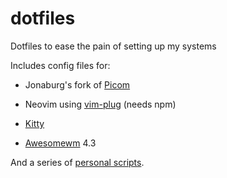 # dotfiles

Dotfiles to ease the pain of setting up my systems

Includes config files for:

 - Jonaburg's fork of [Picom](https://github.com/jonaburg/picom)

 - Neovim using [vim-plug](https://github.com/junegunn/vim-plug) (needs npm)

 - [Kitty](https://sw.kovidgoyal.net/kitty/)

 - [Awesomewm](https://awesomewm.org/) 4.3

And a series of [personal scripts](https://github.com/zhesnaile/dotfiles/tree/main/.local/bin/userscripts).
